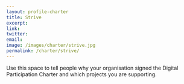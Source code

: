 ```yaml
---
layout: profile-charter
title: Strive
excerpt: 
link: 
twitter: 
email: 
image: /images/charter/strive.jpg
permalink: /charter/strive/
---
```


Use this space to tell people why your organisation signed the Digital Participation Charter and which projects you are supporting.